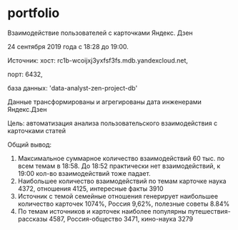 # portfolio
Взаимодействие 
пользователей с карточками 
Яндекс. Дзен

24 сентября 2019 года с 18:28 до 19:00.

Источник: хост: rc1b-wcoijxj3yxfsf3fs.mdb.yandexcloud.net,

порт: 6432,

база данных: 'data-analyst-zen-project-db'

Данные трансформированы и агрегированы дата инженерами Яндекс.Дзен

Цель: автоматизация анализа пользовательского 
взаимодействия с карточками статей

Общий вывод:
1. Максимальное суммарное количество взаимодействий 60 тыс. по всем темам в 
18:58. До 18:52 практически нет взаимодействий, к 19:00 кол-во взаимодействий 
тоже падает. 
2. Наибольшее количество взаимодействий по темам карточке наука 4372, 
отношения 4125, интересные факты 3910 
3. Источник с темой семейные отношения генерирует наибольшее количество 
карточек 1074%, Россия 9,62%, полезные советы 8.84%
4. По темам источников и карточек наиболее популярны путешествия-рассказы 
4587, Россия-общество 3471, кино-наука 3279
   

